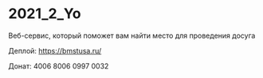 # 2021_2_Yo
Веб-сервис, который поможет вам найти место для проведения досуга

Деплой: https://bmstusa.ru/

Донат: 4006 8006 0997 0032

